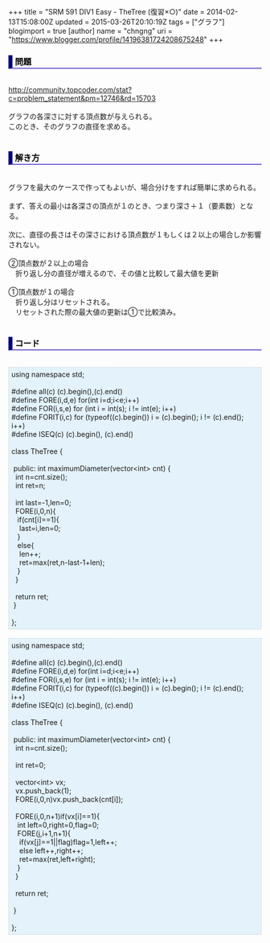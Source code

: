+++
title = "SRM 591 DIV1 Easy - TheTree (復習×○)"
date = 2014-02-13T15:08:00Z
updated = 2015-03-26T20:10:19Z
tags = ["グラフ"]
blogimport = true 
[author]
	name = "chngng"
	uri = "https://www.blogger.com/profile/14196381724208675248"
+++

<div dir="ltr" style="text-align: left;" trbidi="on"><h3 style="border-bottom: 2px solid slateblue; border-left: 8px solid navy; color: black; padding: 0px 0px 1px 5px;">問題 </h3><br /><a href="http://community.topcoder.com/stat?c=problem_statement&amp;pm=12746&amp;rd=15703" target="_blank">http://community.topcoder.com/stat?c=problem_statement&amp;pm=12746&amp;rd=15703</a><br /><br />グラフの各深さに対する頂点数が与えられる。<br />このとき、そのグラフの直径を求める。<br /><br /><h3 style="border-bottom: 2px solid slateblue; border-left: 8px solid navy; color: black; padding: 0px 0px 1px 5px;">解き方 </h3><br />グラフを最大のケースで作ってもよいが、場合分けをすれば簡単に求められる。<br /><br />まず、答えの最小は各深さの頂点が１のとき、つまり深さ＋１（要素数）となる。<br /><br />次に、直径の長さはその深さにおける頂点数が１もしくは２以上の場合しか影響されない。<br /><br />②頂点数が２以上の場合<br />　折り返し分の直径が増えるので、その値と比較して最大値を更新<br /><br />①頂点数が１の場合<br />　折り返し分はリセットされる。<br />　リセットされた際の最大値の更新は①で比較済み。<br /><br /><h3 style="border-bottom: 2px solid slateblue; border-left: 8px solid navy; color: black; padding: 0px 0px 1px 5px;">コード </h3><br /><div style="background-color: #e3f2fb; border: 1px dotted #CCCCCC; padding: 5px;">using namespace std;<br /><br />#define all(c) (c).begin(),(c).end()<br />#define FORE(i,d,e) for(int i=d;i&lt;e;i++)<br />#define FOR(i,s,e) for (int i = int(s); i != int(e); i++)<br />#define FORIT(i,c) for (typeof((c).begin()) i = (c).begin(); i != (c).end(); i++)<br />#define ISEQ(c) (c).begin(), (c).end()<br /><br />class TheTree {<br /><br /><span class="Apple-tab-span" style="white-space: pre;"> </span>public: int maximumDiameter(vector&lt;int&gt; cnt) {<br /><span class="Apple-tab-span" style="white-space: pre;">  </span>int n=cnt.size();<br /><span class="Apple-tab-span" style="white-space: pre;">  </span>int ret=n;<br /><br /><span class="Apple-tab-span" style="white-space: pre;">  </span>int last=-1,len=0;<br /><span class="Apple-tab-span" style="white-space: pre;">  </span>FORE(i,0,n){<br /><span class="Apple-tab-span" style="white-space: pre;">   </span>if(cnt[i]==1){<br /><span class="Apple-tab-span" style="white-space: pre;">    </span>last=i,len=0;<br /><span class="Apple-tab-span" style="white-space: pre;">   </span>}<br /><span class="Apple-tab-span" style="white-space: pre;">   </span>else{<br /><span class="Apple-tab-span" style="white-space: pre;">    </span>len++;<br /><span class="Apple-tab-span" style="white-space: pre;">    </span>ret=max(ret,n-last-1+len);<br /><span class="Apple-tab-span" style="white-space: pre;">   </span>}<br /><span class="Apple-tab-span" style="white-space: pre;">  </span>}<br /><br /><span class="Apple-tab-span" style="white-space: pre;">  </span>return ret;<br /><span class="Apple-tab-span" style="white-space: pre;"> </span>}<br /><br />};</div><br /><div style="background-color: #e3f2fb; border: 1px dotted #CCCCCC; padding: 5px;">using namespace std;<br /><br />#define all(c) (c).begin(),(c).end()<br />#define FORE(i,d,e) for(int i=d;i&lt;e;i++)<br />#define FOR(i,s,e) for (int i = int(s); i != int(e); i++)<br />#define FORIT(i,c) for (typeof((c).begin()) i = (c).begin(); i != (c).end(); i++)<br />#define ISEQ(c) (c).begin(), (c).end()<br /><br />class TheTree {<br /><br /><span class="Apple-tab-span" style="white-space: pre;"> </span>public: int maximumDiameter(vector&lt;int&gt; cnt) {<br /><span class="Apple-tab-span" style="white-space: pre;">  </span>int n=cnt.size();<br /><br /><span class="Apple-tab-span" style="white-space: pre;">  </span>int ret=0;<br /><br /><span class="Apple-tab-span" style="white-space: pre;">  </span>vector&lt;int&gt; vx;<br /><span class="Apple-tab-span" style="white-space: pre;">  </span>vx.push_back(1);<br /><span class="Apple-tab-span" style="white-space: pre;">  </span>FORE(i,0,n)vx.push_back(cnt[i]);<br /><br /><span class="Apple-tab-span" style="white-space: pre;">  </span>FORE(i,0,n+1)if(vx[i]==1){<br /><span class="Apple-tab-span" style="white-space: pre;">   </span>int left=0,right=0,flag=0;<br /><span class="Apple-tab-span" style="white-space: pre;">   </span>FORE(j,i+1,n+1){<br /><span class="Apple-tab-span" style="white-space: pre;">    </span>if(vx[j]==1||flag)flag=1,left++;<br /><span class="Apple-tab-span" style="white-space: pre;">    </span>else left++,right++;<br /><span class="Apple-tab-span" style="white-space: pre;">    </span>ret=max(ret,left+right);<br /><span class="Apple-tab-span" style="white-space: pre;">   </span>}<br /><span class="Apple-tab-span" style="white-space: pre;">  </span>}<br /><br /><span class="Apple-tab-span" style="white-space: pre;">  </span>return ret;<br /><br /><span class="Apple-tab-span" style="white-space: pre;"> </span>}<br /><br />};</div></div>
